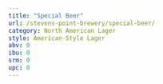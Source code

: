 ```yaml
---
title: "Special Beer"
url: /stevens-point-brewery/special-beer/
category: North American Lager
style: American-Style Lager
abv: 0
ibu: 0
srm: 0
upc: 0
---
```



